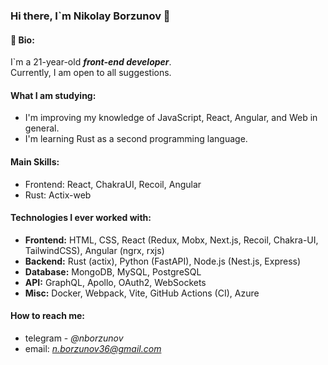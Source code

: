 ### Hi there, I`m Nikolay Borzunov 👋


#### 📝 Bio:

I`m a 21-year-old ***front-end developer***.  
Currently, I am open to all suggestions.


#### What I am studying:

- I'm improving my knowledge of JavaScript, React, Angular, and Web in general.
- I'm learning Rust as a second programming language.

#### Main Skills:
- Frontend: React, ChakraUI, Recoil, Angular
- Rust: Actix-web

#### Technologies I ever worked with:
- **Frontend:** HTML, CSS, React (Redux, Mobx, Next.js, Recoil, Chakra-UI, TailwindCSS), Angular (ngrx, rxjs)
- **Backend:** Rust (actix), Python (FastAPI), Node.js (Nest.js, Express)
- **Database:** MongoDB, MySQL, PostgreSQL
- **API:** GraphQL, Apollo, OAuth2, WebSockets
- **Misc:** Docker, Webpack, Vite, GitHub Actions (CI), Azure

#### How to reach me:

  - telegram - *@nborzunov*
  - email: *n.borzunov36@gmail.com*

